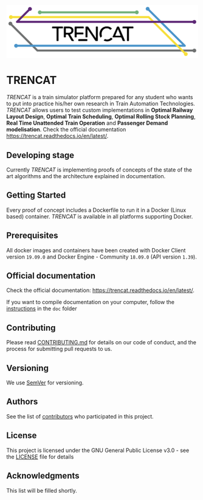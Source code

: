 ![TRENCAT logo](./doc/source/_static/brand/logo_horizontal.png)

# TRENCAT

*TRENCAT* is a train simulator platform prepared for any student who wants to put into practice his/her own research in Train Automation Technologies. *TRENCAT* allows users to test custom implementations in **Optimal Railway Layout Design**, **Optimal Train Scheduling**, **Optimal Rolling Stock Planning**, **Real Time Unattended Train Operation** and **Passenger Demand modelisation**. Check the official documentation https://trencat.readthedocs.io/en/latest/.

## Developing stage

Currently *TRENCAT* is implementing proofs of concepts of the state of the art algorithms and the architecture explained in documentation.

## Getting Started

Every proof of concept includes a Dockerfile to run it in a Docker (Linux based) container. *TRENCAT* is available in all platforms supporting Docker.

## Prerequisites

All docker images and containers have been created with Docker Client version `19.09.0` and Docker Engine - Community `18.09.0` (API version `1.39`).

## Official documentation

Check the official documentation: https://trencat.readthedocs.io/en/latest/.

If you want to compile documentation on your computer, follow the [instructions](./doc/README.md) in the `doc` folder

## Contributing

Please read [CONTRIBUTING.md](./CONTRIBUTING.md) for details on our code of conduct, and the process for submitting pull requests to us.

## Versioning

We use [SemVer](http://semver.org/) for versioning.

## Authors

See the list of [contributors](https://github.com/Joptim/Trencat/graphs/contributors) who participated in this project.

## License

This project is licensed under the GNU General Public License v3.0 - see the [LICENSE](./LICENSE) file for details

## Acknowledgments

This list will be filled shortly.